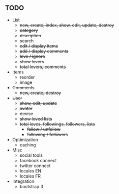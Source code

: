 ## TODO

- List
	- ~~new, create, index, show, edit, update, destroy~~
	- ~~category~~
	- ~~discription~~
	- search
	- ~~edit / display items~~
	- ~~add / display comments~~
	- ~~love / ignore~~
	- ~~show lovers~~
  - ~~total lovers, comments~~
- Items
	- reorder
	- image
- ~~Comments~~
	- ~~new, create, destroy~~
- ~~User~~
	- ~~show, edit, update~~
	- ~~avatar~~
	- ~~devise~~
	- ~~show loved lists~~
  - ~~total loves, followings, followers, lists~~
	- ~~follow / unfollow~~
	- ~~following / followers~~
- Optimization
	- caching
- Misc
	- social tools
	- facebook connect
	- twitter connect
  - locales EN
  - locales FR
- Integration
	- bootstrap 3
